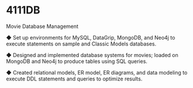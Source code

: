 # 4111DB
Movie Database Management

◆ Set up environments for MySQL, DataGrip, MongoDB, and Neo4j to execute statements on sample and Classic Models databases.

◆ Designed and implemented database systems for movies; loaded on MongoDB and Neo4j to produce tables using SQL queries.

◆ Created relational models, ER model, ER diagrams, and data modeling to execute DDL statements and queries to optimize results.
